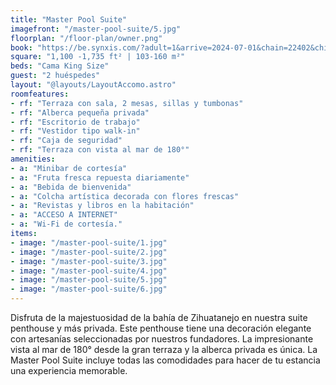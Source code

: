 ```yaml
---
title: "Master Pool Suite"
imagefront: "/master-pool-suite/5.jpg"
floorplan: "/floor-plan/owner.png"
book: "https://be.synxis.com/?adult=1&arrive=2024-07-01&chain=22402&child=0&currency=USD&depart=2024-07-02&hotel=78821&level=hotel&locale=es-ES&room=STE&rooms=1&src=24C"
square: "1,100 -1,735 ft² | 103-160 m²"
beds: "Cama King Size"
guest: "2 huéspedes"
layout: "@layouts/LayoutAccomo.astro"
roomfeatures:
- rf: "Terraza con sala, 2 mesas, sillas y tumbonas"
- rf: "Alberca pequeña privada"
- rf: "Escritorio de trabajo"
- rf: "Vestidor tipo walk-in"
- rf: "Caja de seguridad"
- rf: "Terraza con vista al mar de 180°"
amenities:
- a: "Minibar de cortesía"
- a: "Fruta fresca repuesta diariamente"
- a: "Bebida de bienvenida"
- a: "Colcha artística decorada con flores frescas"
- a: "Revistas y libros en la habitación"
- a: "ACCESO A INTERNET"
- a: "Wi-Fi de cortesía."
items:
- image: "/master-pool-suite/1.jpg"
- image: "/master-pool-suite/2.jpg"
- image: "/master-pool-suite/3.jpg"
- image: "/master-pool-suite/4.jpg"
- image: "/master-pool-suite/5.jpg"
- image: "/master-pool-suite/6.jpg"
---
```

Disfruta de la majestuosidad de la bahía de Zihuatanejo en nuestra suite penthouse y más privada. Este penthouse tiene una decoración elegante con artesanías seleccionadas por nuestros fundadores. La impresionante vista al mar de 180° desde la gran terraza y la alberca privada es única. La Master Pool Suite incluye todas las comodidades para hacer de tu estancia una experiencia memorable.
